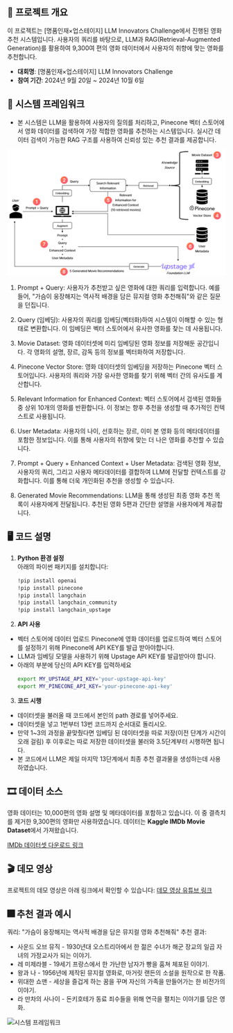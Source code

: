 ## 📖 프로젝트 개요

이 프로젝트는 [명품인재×업스테이지] LLM Innovators Challenge에서 진행된 영화 추천 시스템입니다. 사용자의 쿼리를 바탕으로, LLM과 RAG(Retrieval-Augmented Generation)를 활용하여 9,300여 편의 영화 데이터에서 사용자의 취향에 맞는 영화를 추천합니다.

- **대회명**: [명품인재×업스테이지] LLM Innovators Challenge
- **참여 기간**: 2024년 9월 20일 ~ 2024년 10월 6일


## 🦴 시스템 프레임워크
- 본 시스템은 LLM을 활용하여 사용자의 질의를 처리하고, Pinecone 벡터 스토어에서 영화 데이터를 검색하여 가장 적합한 영화를 추천하는 시스템입니다. 실시간 데이터 검색이 가능한 RAG 구조를 사용하여 신뢰성 있는 추천 결과를 제공합니다.

![시스템 프레임워크](/image/프레임워크.png)

1. Prompt + Query:
사용자가 추천받고 싶은 영화에 대한 쿼리를 입력합니다. 예를 들어, "가슴이 웅장해지는 역사적 배경을 담은 뮤지컬 영화 추천해줘"와 같은 질문을 던집니다.

2. Query (임베딩):
   사용자의 쿼리를 임베딩(벡터화)하여 시스템이 이해할 수 있는 형태로 변환합니다. 이 임베딩은 벡터 스토어에서 유사한 영화를 찾는 데 사용됩니다.

3. Movie Dataset:
   영화 데이터셋에 미리 임베딩된 영화 정보를 저장해둔 공간입니다. 각 영화의 설명, 장르, 감독 등의 정보를 벡터화하여 저장합니다.

4. Pinecone Vector Store:
   영화 데이터셋의 임베딩을 저장하는 Pinecone 벡터 스토어입니다. 사용자의 쿼리와 가장 유사한 영화를 찾기 위해 벡터 간의 유사도를 계산합니다.

5. Relevant Information for Enhanced Context:
   벡터 스토어에서 검색된 영화들 중 상위 10개의 영화를 반환합니다. 이 정보는 향후 추천을 생성할 때 추가적인 컨텍스트로 사용됩니다.

6. User Metadata:
   사용자의 나이, 선호하는 장르, 이미 본 영화 등의 메타데이터를 포함한 정보입니다. 이를 통해 사용자의 취향에 맞는 더 나은 영화를 추천할 수 있습니다.

7. Prompt + Query + Enhanced Context + User Metadata:
   검색된 영화 정보, 사용자의 쿼리, 그리고 사용자 메타데이터를 결합하여 LLM에 전달할 컨텍스트를 강화합니다. 이를 통해 더욱 개인화된 추천을 생성할 수 있습니다.

8. Generated Movie Recommendations:
   LLM을 통해 생성된 최종 영화 추천 목록이 사용자에게 전달됩니다. 추천된 영화 5편과 간단한 설명을 사용자에게 제공합니다.

## 🖥️ 코드 설명
1. **Python 환경 설정**  
   아래의 파이썬 패키지를 설치합니다:
   ```bash
   !pip install openai
   !pip install pinecone
   !pip install langchain
   !pip install langchain_community
   !pip install langchain_upstage

2. **API 사용**
- 벡터 스토어에 데이터 업로드 Pinecone에 영화 데이터를 업로드하여 벡터 스토어를 설정하기 위해 Pinecone에 API KEY를 발급 받아야합니다.
- LLM과 임베딩 모델을 사용하기 위해 Upstage API KEY를 발급받아야 합니다.
- 아래의 부분에 당신의 API KEY를 입력하세요
   ```bash
   export MY_UPSTAGE_API_KEY='your-upstage-api-key'
   export MY_PINECONE_API_KEY='your-pinecone-api-key'

3. **코드 시행**
- 데이터셋을 불러올 때 코드에서 본인의 path 경로를 넣어주세요.
- 데이터셋을 넣고 1번부터 13번 코드까지 순서대로 돌리시오.
- 만약 1~3의 과정을 끝맞췄다면 임베딩 된 데이터셋을 따로 저장(이전 단계가 시간이 오래 걸림) 후 이후로는 따로 저장한 데이터셋을 불러와 3.5단계부터 시행하면 됩니다.
- 본 코드에서 LLM은 제일 마지막 13단계에서 최종 추천 결과물을 생성하는데 사용하였습니다.

## 🎞️ 데이터 소스
영화 데이터는 10,000편의 영화 설명 및 메타데이터를 포함하고 있습니다.
이 중 결측치를 제거한 9,300편의 영화만 사용하였습니다.
데이터는 **Kaggle IMDb Movie Dataset**에서 가져왔습니다.

[IMDb 데이터셋 다운로드 링크](https://www.kaggle.com/datasets/amanbarthwal/imdb-movies-data)

## 🎬 데모 영상
프로젝트의 데모 영상은 아래 링크에서 확인할 수 있습니다:
[데모 영상 유튜브 링크](https://youtu.be/cLDNgXLfgQU?si=jNMxtaVZ94VvPykl)

## 🎆 추천 결과 예시
쿼리: "가슴이 웅장해지는 역사적 배경을 담은 뮤지컬 영화 추천해줘"
추천 결과:

- 사운드 오브 뮤직 - 1930년대 오스트리아에서 한 젊은 수녀가 해군 장교의 일곱 자녀의 가정교사가 되는 이야기.
- 레 미제라블 - 19세기 프랑스에서 한 가난한 남자가 빵을 훔쳐 체포된 이야기.
- 왕과 나 - 1956년에 제작된 뮤지컬 영화로, 마거릿 랜든의 소설을 원작으로 한 작품.
- 위대한 쇼맨 - 세상을 즐겁게 하는 꿈을 꾸며 자신의 가족을 만들어가는 한 비전가의 이야기.
- 라 만차의 사나이 - 돈키호테가 동료 죄수들을 위해 연극을 펼치는 이야기를 담은 영화.

![시스템 프레임워크](/image/인터페이스.png)
